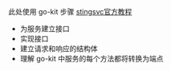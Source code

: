 此处使用 go-kit 步骤
[stingsvc官方教程](https://gokit.io/examples/stringsvc.html)
- 为服务建立接口
- 实现接口
- 建立请求和响应的结构体
- 理解 go-kit 中服务的每个方法都将转换为端点
